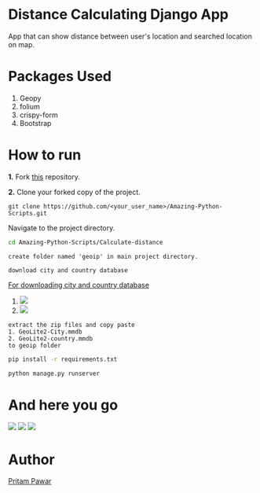 # Distance Calculating Django App

App that can show distance between user's location and searched location on map.

# Packages Used

1. Geopy
2. folium
3. crispy-form
4. Bootstrap

# How to run

**1.** Fork [this](https://github.com/avinashkranjan/Amazing-Python-Scripts.git) repository.

**2.** Clone your forked copy of the project.

```
git clone https://github.com/<your_user_name>/Amazing-Python-Scripts.git
```

Navigate to the project directory.

```bash
cd Amazing-Python-Scripts/Calculate-distance
```

```
create folder named 'geoip' in main project directory.
```

```
download city and country database
```

[For downloading city and country database ](https://www.maxmind.com/en/accounts/497315/people/84e6213c-91a4-4e02-ae2e-1d709084c544)

1. ![](https://github.com/pritamp17/Calculate-Distance/blob/main/1.paste.png)
2. ![](https://github.com/pritamp17/Calculate-Distance/blob/main/2.paste.png)

```
extract the zip files and copy paste
1. GeoLite2-City.mmdb
2. GeoLite2-country.mmdb
to geoip folder
```

```bash
pip install -r requirements.txt
```

```bash
python manage.py runserver
```

# And here you go

![](https://github.com/pritamp17/Calculate-Distance/blob/main/django-1-test2.png)
![](https://github.com/pritamp17/Calculate-Distance/blob/main/django-2-test2.png)
![](https://github.com/pritamp17/Calculate-Distance/blob/main/django-3-test2.png)

# Author

[Pritam Pawar](https://github.com/pritamp17)

